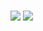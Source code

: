 # 
<img src="https://komarev.com/ghpvc/?username=ThBlitz&style=flat-square&color=brightgreen"/>


<img src="https://github-readme-stats.vercel.app/api/top-langs/?username=ThBlitz&layout=compact&theme=vision-friendly-dark"/>





